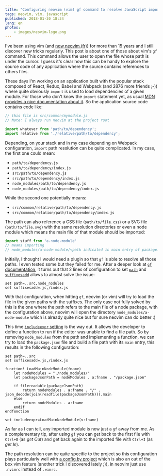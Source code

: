 ```yaml
---
title: "Configuring neovim (vim) gf command to resolve JavaScript import"
tags: neovim, vim, javascript
published: 2018-01-30 18:34
lang: en
photos:
    - images/neovim-logo.png
---
```


I've been using vim (and [now neovim (fr)](/post/vim-neovim/)) for more than
15 years and I still discover new tricks regularly. This post is about one of
those about vim's `gf` command. This command allows the user to open the file whose path
is under the cursor. I guess it's clear how this can be handy to explore the
source code of any application where the source contains references to others
files.

These days I'm working on an application built with the popular stack
composed of React, Redux, Babel and Webpack (and 2876 more friends ;-))
where quite obviously `import` is used to load dependencies of a given module.
For those who don't know the `import` statement yet, as usual [MDN provides a nice
documentation about
it](https://developer.mozilla.org/en-US/docs/Web/JavaScript/Reference/Statements/import).
So the application source code contains code like:

```js
// this file is src/common/mymodule.js
// Note: I always run neovim at the project root

import whatever from 'path/to/dependency';
import relative from './relative/path/to/dependency';
```

Depending, on your stack and in my case depending on Webpack configuration,
`import` path resolution can be quite complicated. In my
case, the first one could mean:

* `path/to/dependency.js`
* `path/to/dependency/index.js`
* `src/path/to/dependency.js`
* `src/path/to/dependency/index.js`
* `node_modules/path/to/dependency.js`
* `node_modules/path/to/dependency/index.js`

While the second one potentially means:

* `src/common/relative/path/to/dependency.js`
* `src/common/relation/path/to/dependency/index.js`

The path can also reference a CSS file (`path/to/file.css`) or a SVG file
(`path/to/file.svg`) with the same resolution directories or even a node module
which means the main file of that module should be imported:

```js
import stuff from 'a-node-module'
// means importing
// node_modules/a-node-module/<path indicated in main entry of package.json>
```

Initially, I thought I would need a plugin so that `gf` is able to resolve all
those paths. I even tested some but they failed for me. After a deeper look at
[`gf` documentation](https://neovim.io/doc/user/editing.html#gf), it turns out
that 2 lines of configuration to set
[`path`](https://neovim.io/doc/user/options.html#'path') and
[`suffixesadd`](https://neovim.io/doc/user/options.html#'suffixesadd') allows to
almost solve the issue:

```vim
set path=.,src,node_nodules
set suffixesadd=.js,/index.js
```

With that configuration, when hitting `gf`, neovim (or vim) will try to load the
file in the given paths with the suffixes. The only case not
fully solved by this is the one where the path refers to the main file of a node
package, with the configuration above, neovim will open the directory
`node_modules/a-node-module` which is already quite nice but for sure neovim can do
better :)

This time [`includeexpr`
setting](https://neovim.io/doc/user/options.html#'includeexpr') is the way out.
It allows the developer to define a function to run if the editor was unable to find a file
path. So by removing `node_modules` from the path and implementing a function,
we can try to load the `package.json` file and build a file path with its `main`
entry, this results in the following configuration:

```vim
set path=.,src
set suffixesadd=.js,/index.js

function! LoadMainNodeModule(fname)
    let nodeModules = "./node_modules/"
    let packageJsonPath = nodeModules . a:fname . "/package.json"

    if filereadable(packageJsonPath)
        return nodeModules . a:fname . "/" . json_decode(join(readfile(packageJsonPath))).main
    else
        return nodeModules . a:fname
    endif
endfunction

set includeexpr=LoadMainNodeModule(v:fname)
```

As far as I can tell, any imported module is now just a `gf` away from me. As a
complementary tip, after using `gf` you can get back to the first file with
`Ctrl+O` (as *get Out*) and get back again to the imported file with `Ctrl+I` (as *get
In*).

The path resolution can be quite specific to the project so this configuration
plays particularly well with [a config by
project](https://andrew.stwrt.ca/posts/project-specific-vimrc/) which is also an
out of the box vim feature (another trick I discovered lately ;)), in neovim
just use `.nvimrc` instead of `.vimrc`.

